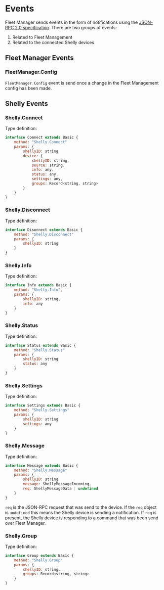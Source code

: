 # Events
Fleet Manager sends events in the form of notifications using the [JSON-RPC 2.0 specification](https://www.jsonrpc.org/specification). There are two groups of events:
1. Related to Fleet Management
2. Related to the connected Shelly devices

## Fleet Manager Events

### FleetManager.Config
`FleetManager.Config` event is send once a change in the Fleet Management config has been made.

## Shelly Events

### Shelly.Connect
Type definition:
```javascript
interface Connect extends Basic {
    method: "Shelly.Connect"
    params: {
        shellyID: string
        device: {
            shellyID: string,
            source: string,
            info: any,
            status: any,
            settings: any,
            groups: Record<string, string>
        }
    }
}

```

### Shelly.Disconnect
Type definition:
```javascript
interface Disonnect extends Basic {
    method: "Shelly.Disconnect"
    params: { 
        shellyID: string
    }
}
```

### Shelly.Info
Type definition:
```javascript
interface Info extends Basic {
    method: "Shelly.Info",
    params: {
        shellyID: string,
        info: any
    }
}
```

### Shelly.Status
Type definition:
```javascript
interface Status extends Basic {
    method: "Shelly.Status"
    params: {
        shellyID: string
        status: any
    }
}
```

### Shelly.Settings
Type definition:
```javascript
interface Settings extends Basic {
    method: "Shelly.Settings"
    params: {
        shellyID: string
        settings: any
    }
}
```

### Shelly.Message
Type definition:
```javascript
interface Message extends Basic {
    method: "Shelly.Message"
    params: {
        shellyID: string
        message: ShellyMessageIncoming,
        req: ShellyMessageData | undefined
    }
}
```
`req` is the JSON-RPC request that was send to the device. If the `req` object is `undefined` this means the Shelly device is sending a notification. If `req` is present, the Shelly device is responding to a command that was been send over Fleet Manager.
### Shelly.Group
Type definition:
```javascript
interface Group extends Basic {
    method: "Shelly.Group"
    params: {
        shellyID: string,
        groups: Record<string, string>
    }
}
```

